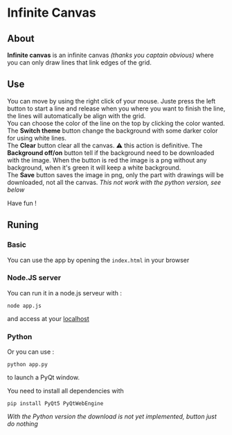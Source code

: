 # Infinite Canvas

## About

**Infinite canvas** is an infinite canvas _(thanks you captain obvious)_ where you can only draw lines that link edges of the grid.

## Use

You can move by using the right click of your mouse. Juste press the left button to start a line and release when you where you want to finish the line, the lines will automatically be align with the grid.  
You can choose the color of the line on the top by clicking the color wanted.  
The **Switch theme** button change the background with some darker color for using white lines.  
The **Clear** button clear all the canvas. ⚠️ this action is definitive.
The **Background off/on** button tell if the background need to be downloaded with the image. When the button is red the image is a png without any background, when it's green it will keep a white background.  
The **Save** button saves the image in png, only the part with drawings will be downloaded, not all the canvas. *This not work with the python version, see below*  

Have fun !

## Runing 

### Basic

You can use the app by opening the `index.html` in your browser

### Node.JS server

You can run it in a node.js serveur with :
```
node app.js
```
and access at your [localhost](http://localhost:3000)

### Python

Or you can use :
```
python app.py
```
to launch a PyQt window.

You need to install all dependencies with 

```
pip install PyQt5 PyQtWebEngine
```

*With the Python version the download is not yet implemented, button just do nothing*
